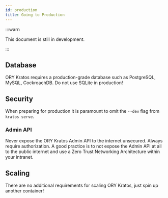 ```yaml
---
id: production
title: Going to Production
---
```


:::warn

This document is still in development.

:::

## Database

ORY Kratos requires a production-grade database such as PostgreSQL, MySQL,
CockroachDB. Do not use SQLite in production!

## Security

When preparing for production it is paramount to omit the `--dev` flag from
`kratos serve`.

### Admin API

Never expose the ORY Kratos Admin API to the internet unsecured. Always require
authorization. A good practice is to not expose the Admin API at all to the
public internet and use a Zero Trust Networking Architecture within your
intranet.

## Scaling

There are no additional requirements for scaling ORY Kratos, just spin up
another container!
